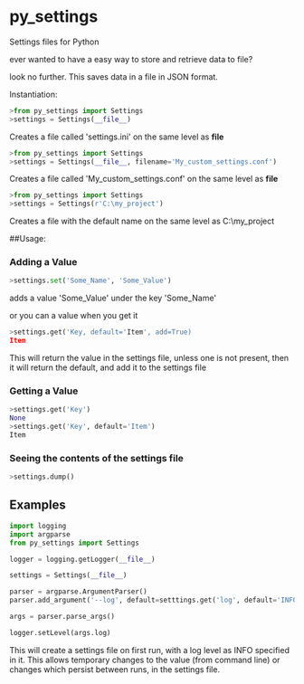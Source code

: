 # py_settings
Settings files for Python

ever wanted to have a easy way to store and retrieve data to file?

look no further. This saves data in a file in JSON format.

Instantiation:
```python
>from py_settings import Settings
>settings = Settings(__file__)
```
Creates a file called 'settings.ini' on the same level as __file__

```python
>from py_settings import Settings
>settings = Settings(__file__, filename='My_custom_settings.conf')
```
Creates a file called 'My_custom_settings.conf' on the same level as __file__

```python
>from py_settings import Settings
>settings = Settings(r'C:\my_project')
```
Creates a file with the default name on the same level as C:\my_project

##Usage:
### Adding a Value
```python
>settings.set('Some_Name', 'Some_Value')
```
adds a value 'Some_Value' under the key 'Some_Name'

or you can a value when you get it

```python
>settings.get('Key, default='Item', add=True)
Item
```
This will return the value in the settings file, unless one is not present, then it will return 
the default, and add it to the settings file

### Getting a Value
```python
>settings.get('Key')
None
>settings.get('Key', default='Item')
Item
```

### Seeing the contents of the settings file
```python
>settings.dump()
```


## Examples
```python
import logging
import argparse
from py_settings import Settings

logger = logging.getLogger(__file__)

settings = Settings(__file__)

parser = argparse.ArgumentParser()
parser.add_argument('--log', default=setttings.get('log', default='INFO', add=True)

args = parser.parse_args()

logger.setLevel(args.log)
```

This will create a settings file on first run, with a log level as INFO specified in it.
This allows temporary changes to the value (from command line) or changes which persist between runs, in the settings file.


